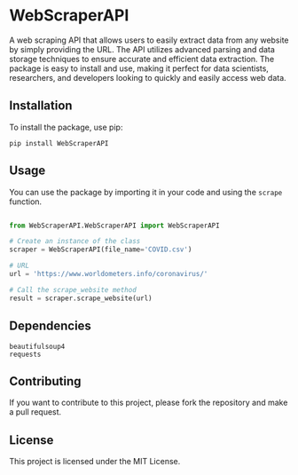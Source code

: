 # WebScraperAPI

A web scraping API that allows users to easily extract data from any website by simply providing the URL. The API utilizes advanced parsing and data storage techniques to ensure accurate and efficient data extraction. The package is easy to install and use, making it perfect for data scientists, researchers, and developers looking to quickly and easily access web data.

## Installation

To install the package, use pip:

`pip install WebScraperAPI`

## Usage

You can use the package by importing it in your code and using the `scrape` function.

```python

from WebScraperAPI.WebScraperAPI import WebScraperAPI

# Create an instance of the class
scraper = WebScraperAPI(file_name='COVID.csv')

# URL
url = 'https://www.worldometers.info/coronavirus/'

# Call the scrape_website method
result = scraper.scrape_website(url)
```

## Dependencies
```
beautifulsoup4
requests
```
## Contributing
If you want to contribute to this project, please fork the repository and make a pull request.

## License
This project is licensed under the MIT License.


